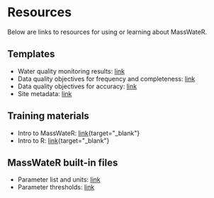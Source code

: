 # Resources

Below are links to resources for using or learning about MassWateR.

## Templates

-   Water quality monitoring results: [link](MassWateR_Results_Template.xlsx)
-   Data quality objectives for frequency and completeness: [link](MassWateR_DQOFreqComp_Template.xlsx)
-   Data quality objectives for accuracy: [link](MassWateR_DQOAccuracy_Template.xlsx)
-   Site metadata: [link](MassWateR_Sites_Template.xlsx)

## Training materials

-   Intro to MassWateR: [link](https://massbays-tech.github.io/intro-to-masswater/){target="_blank"}
-   Intro to R: [link](https://massbays-tech.github.io/intro-to-r/){target="_blank"}

## MassWateR built-in files

-   Parameter list and units: [link](ParameterMapping.xlsx)
-   Parameter thresholds: [link](ThresholdMapping.xlsx)
